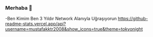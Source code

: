 ### Merhaba 👋
-Ben Kimim Ben 3 Yıldır Network Alanıyla Uğraşıyorun
https://github-readme-stats.vercel.app/api?username=mustafakktr2008&show_icons=true&theme=tokyonight
